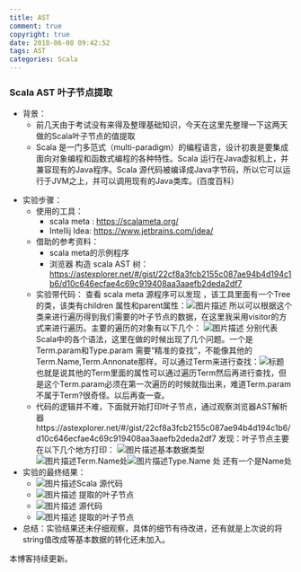 ```yaml
---
title: AST
comment: true
copyright: true
date: 2018-06-08 09:42:52
tags: AST
categories: Scala
---
```

### Scala AST 叶子节点提取
* 背景：
	* 前几天由于考试没有来得及整理基础知识，今天在这里先整理一下这两天做的Scala叶子节点的值提取
    * Scala 是一门多范式（multi-paradigm）的编程语言，设计初衷是要集成面向对象编程和函数式编程的各种特性。Scala 运行在Java虚拟机上，并兼容现有的Java程序。Scala 源代码被编译成Java字节码，所以它可以运行于JVM之上，并可以调用现有的Java类库。(百度百科）
<!--more-->
* 实验步骤：
	* 使用的工具：
		* scala meta : https://scalameta.org/
		* Intellij Idea: https://www.jetbrains.com/idea/
	* 借助的参考资料：
		* scala meta的示例程序
		* 浏览器 构造 scala AST 树：https://astexplorer.net/#/gist/22cf8a3fcb2155c087ae94b4d194c1b6/d10c646ecfae4c69c919408aa3aaefb2deda2df7
	* 实验带代码： 
		查看 scala meta 源程序可以发现 ，该工具里面有一个Tree的类，该类有children 属性和parent属性：![图片描述](https://i.loli.net/2018/06/08/5b1a5c0fda8dd.png)
		所以可以根据这个类来进行遍历得到我们需要的叶子节点的数据，在这里我采用visitor的方式来进行遍历。主要的遍历的对象有以下几个：
		![图片描述](https://i.loli.net/2018/06/08/5b1a5cab0871e.png)
		分别代表Scala中的各个语法，这里在做的时候出现了几个问题。一个是Term.param和Type.param 需要“精准的查找”，不能像其他的Term.Name,Term.Annonate那样，可以通过Term来进行查找：![标题](https://i.loli.net/2018/06/08/5b1a5dc5f0c91.png)
        也就是说其他的Term里面的属性可以通过遍历Term然后再进行查找，但是这个Term.param必须在第一次遍历的时候就指出来，难道Term.param不属于Term?很奇怪。以后再查一查。
    * 代码的逻辑并不难，下面就开始打印叶子节点，通过观察浏览器AST解析器https://astexplorer.net/#/gist/22cf8a3fcb2155c087ae94b4d194c1b6/d10c646ecfae4c69c919408aa3aaefb2deda2df7
    发现：叶子节点主要在以下几个地方打印：
    ![图片描述](https://i.loli.net/2018/06/08/5b1a5f3dcd9de.png)基本数据类型  
    ![图片描述](https://i.loli.net/2018/06/08/5b1a5f81f12ba.png)Term.Name处![图片描述](https://i.loli.net/2018/06/08/5b1a5fb82699e.png)Type.Name 处
    还有一个是Name处
* 实验的最终结果：
	* ![图片描述](https://i.loli.net/2018/06/08/5b1a6012ac69a.png)Scala 源代码
	* ![图片描述](https://i.loli.net/2018/06/08/5b1a604443ddf.png) 提取的叶子节点
	* ![图片描述](https://i.loli.net/2018/06/08/5b1a609ceb152.png) 源代码
	* ![图片描述](https://i.loli.net/2018/06/08/5b1a60d3a65f9.png) 提取的叶子节点
* 总结：实验结果还未仔细观察，具体的细节有待改进，还有就是上次说的将string值改成<String>等基本数据的转化还未加入。


本博客持续更新。

